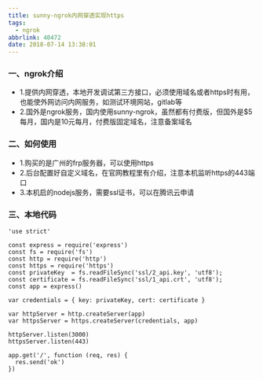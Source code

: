 ```yaml
---
title: sunny-ngrok内网穿透实现https
tags:
  - ngrok
abbrlink: 40472
date: 2018-07-14 13:38:01
---
```


### 一、ngrok介绍
- 1.提供内网穿透，本地开发调试第三方接口，必须使用域名或者https时有用，也能使外网访问内网服务，如测试环境网站，gitlab等
- 2.国外是ngrok服务，国内使用sunny-ngrok，虽然都有付费版，但国外是$5每月，国内是10元每月，付费版固定域名，注意备案域名

### 二、如何使用
- 1.购买的是广州的frp服务器，可以使用https
- 2.后台配置好自定义域名，在官网教程里有介绍，注意本机监听https的443端口
- 3.本机启的nodejs服务，需要ssl证书，可以在腾讯云申请

### 三、本地代码
```
'use strict'

const express = require('express')
const fs = require('fs')
const http = require('http')
const https = require('https')
const privateKey  = fs.readFileSync('ssl/2_api.key', 'utf8');
const certificate = fs.readFileSync('ssl/1_api.crt', 'utf8');
const app = express()

var credentials = { key: privateKey, cert: certificate }

var httpServer = http.createServer(app)
var httpsServer = https.createServer(credentials, app)

httpServer.listen(3000)
httpsServer.listen(443)

app.get('/', function (req, res) {
  res.send('ok')
})
```
